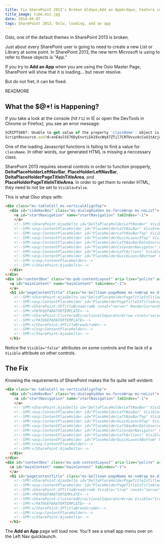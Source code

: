 ```yaml
---
title: Fix SharePoint 2013's Broken &ldquo;Add an App&rdquo; Feature in Oslo
title_image: tube.min.jpg
date: 2014-04-07
tags: SharePoint 2013, Oslo, loading, add an app
---
```


Oslo, one of the default themes in SharePoint 2013 is broken. 

Just about every SharePoint user is going to need to create a new List or 
Library at some point. In SharePoint 2013, the new term Microsoft is using to 
refer to these objects is "App."

If you try to **Add an App** when you are using the Oslo Master Page, SharePoint
will show that it is loading... but never resolve.

But do not fret, it can be fixed.

READMORE

## What the $@*! is Happening?

If you take a look at the console (hit `F12` in IE or open the DevTools in 
Chrome or Firefox), you see an error message:

~~~ javascript
SCRIPT5007: Unable to get value of the property 'className': object is null or undefined 
ScriptResource.axd?d=xnE4ulS576DyEnvtLEA19xcWq47ZTil7CRTUvxz4cCuU1tAzjdVaH5trosHwlwFZJ7r0Hwqj5_K0u7bFvztQvwDttJ7g2NN1z2L42VUDf-jS7PDHDbCzwV8NKCqeGOrTEf0D7RsrVa_yaXSK-eC_Y6s6-vIhQA-7mlM6Dg09QH3uOw_p6tCs_D4tjAjBEAzh0&t=ca758f3, line 5 character 59249
~~~

One of the loading Javascript functions is failing to find a value for `className`.
In other words, our generated HTML is missing a neccessary class.

SharePoint 2013 requires several controls in order to function propperly, 
**DeltaPlaceHolderLeftNavBar**, **PlaceHolderLeftNavBar**, 
**DeltaPlaceHolderPageTitleInTitleArea**, and **PlaceHolderPageTitleInTitleArea**.
In order to get them to render HTML, they need to _not_ be set to `Visible=False`.

This is what Olso ships with:

~~~ html
<div class="ms-tableCell ms-verticalAlignTop">
  <div id="sideNavBox" class="ms-dialogHidden ms-forceWrap ms-noList">
    <a id="startNavigation" name="startNavigation" tabIndex="-1">
    </a>
    <!--SPM:<SharePoint:AjaxDelta id="DeltaPlaceHolderLeftNavBar" Visible="false" class="ms-core-navigation ms-belltown-sideNavDelta" BlockElement="true" runat="server">-->
    <!--SPM:<asp:ContentPlaceHolder id="PlaceHolderLeftNavBar" Visible="false" runat="server">-->
    <!--SPM:<asp:ContentPlaceHolder id="PlaceHolderLeftNavBarTop" Visible="false" runat="server">-->
    <!--SPM:<asp:ContentPlaceHolder id="PlaceHolderQuickLaunchTop" Visible="false" runat="server">-->
    <!--SPM:<asp:ContentPlaceHolder id="PlaceHolderLeftNavBarDataSource" Visible="false" runat="server">-->
    <!--SPM:<asp:ContentPlaceHolder id="PlaceHolderCalendarNavigator" Visible="false" runat="server">-->
    <!--SPM:<asp:ContentPlaceHolder id="PlaceHolderLeftActions" Visible="false" runat="server">-->
    <!--SPM:<asp:ContentPlaceHolder id="PlaceHolderQuickLaunchBottom" Visible="false" runat="server">-->
    <!--SPM:</asp:ContentPlaceHolder>-->
    <!--SPM:</SharePoint:AjaxDelta>-->
  </div>
</div>
<div id="contentBox" class="ms-pub-contentLayout" aria-live="polite" aria-relevant="all">
  <a id="mainContent" name="mainContent" tabindex="-1">
  </a>
  <h1 id="pageContentTitle" class="ms-belltown-pageName ms-noWrap ms-dialogHidden">
    <!--SPM:<SharePoint:AjaxDelta id="DeltaPlaceHolderPageTitleInTitleArea" runat="server">-->
    <!--SPM:<asp:ContentPlaceHolder id="PlaceHolderPageTitleInTitleArea" runat="server">-->
    <!--SPM:<SharePoint:SPTitleBreadcrumb runat="server" RenderCurrentNodeAsLink="true" SiteMapProvider="SPContentMapProvider" WelcomePageUsesWebTitle="false">-->
    <!--SPM:<PATHSEPARATORTEMPLATE>-->
    <!--SPM:<SharePoint:ClusteredDirectionalSeparatorArrow runat="server"/>-->
    <!--SPM:</PATHSEPARATORTEMPLATE>-->
    <!--SPM:</SharePoint:SPTitleBreadcrumb>-->
    <!--SPM:</asp:ContentPlaceHolder>-->
    <!--SPM:</SharePoint:AjaxDelta>-->
  </h1>
~~~

Notice the `Visible="false"` attributes on some controls and the lack of a `Visible`
attribute on other controls.

## The Fix

Knowing the requirements of SharePoint makes the fix quite self-evident: 

~~~ html
<div class="ms-tableCell ms-verticalAlignTop">
  <div id="sideNavBox" class="ms-dialogHidden ms-forceWrap ms-noList">
    <a id="startNavigation" name="startNavigation" tabIndex="-1">
    </a>
    <!--SPM:<SharePoint:AjaxDelta id="DeltaPlaceHolderLeftNavBar" Visible="true" class="ms-core-navigation ms-belltown-sideNavDelta" BlockElement="true" runat="server">-->
    <!--SPM:<asp:ContentPlaceHolder id="PlaceHolderLeftNavBar" Visible="true" runat="server">-->
    <!--SPM:<asp:ContentPlaceHolder id="PlaceHolderLeftNavBarTop" Visible="true" runat="server">-->
    <!--SPM:<asp:ContentPlaceHolder id="PlaceHolderQuickLaunchTop" Visible="true" runat="server">-->
    <!--SPM:<asp:ContentPlaceHolder id="PlaceHolderLeftNavBarDataSource" Visible="true" runat="server">-->
    <!--SPM:<asp:ContentPlaceHolder id="PlaceHolderCalendarNavigator" Visible="true" runat="server">-->
    <!--SPM:<asp:ContentPlaceHolder id="PlaceHolderLeftActions" Visible="true" runat="server">-->
    <!--SPM:<asp:ContentPlaceHolder id="PlaceHolderQuickLaunchBottom" Visible="true" runat="server">-->
    <!--SPM:</asp:ContentPlaceHolder>-->
    <!--SPM:</SharePoint:AjaxDelta>-->
  </div>
</div>
<div id="contentBox" class="ms-pub-contentLayout" aria-live="polite" aria-relevant="all">
  <a id="mainContent" name="mainContent" tabindex="-1">
  </a>
  <h1 id="pageContentTitle" class="ms-belltown-pageName ms-noWrap ms-dialogHidden">
    <!--SPM:<SharePoint:AjaxDelta id="DeltaPlaceHolderPageTitleInTitleArea" Visible="true" runat="server">-->
    <!--SPM:<asp:ContentPlaceHolder id="PlaceHolderPageTitleInTitleArea" Visible="true" runat="server">-->
    <!--SPM:<SharePoint:SPTitleBreadcrumb Visible="true" runat="server" RenderCurrentNodeAsLink="true" SiteMapProvider="SPContentMapProvider" WelcomePageUsesWebTitle="false">-->
    <!--SPM:<PATHSEPARATORTEMPLATE>-->
    <!--SPM:<SharePoint:ClusteredDirectionalSeparatorArrow Visible="true" runat="server"/>-->
    <!--SPM:</PATHSEPARATORTEMPLATE>-->
    <!--SPM:</SharePoint:SPTitleBreadcrumb>-->
    <!--SPM:</asp:ContentPlaceHolder>-->
    <!--SPM:</SharePoint:AjaxDelta>-->
  </h1>
~~~

The **Add an App** page will load now. You'll see a small app menu over on the 
Left Nav quicklaunch.
